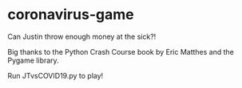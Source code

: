 # coronavirus-game
Can Justin throw enough money at the sick?!

Big thanks to the Python Crash Course book by Eric Matthes and the Pygame library.

Run JTvsCOVID19.py to play!
